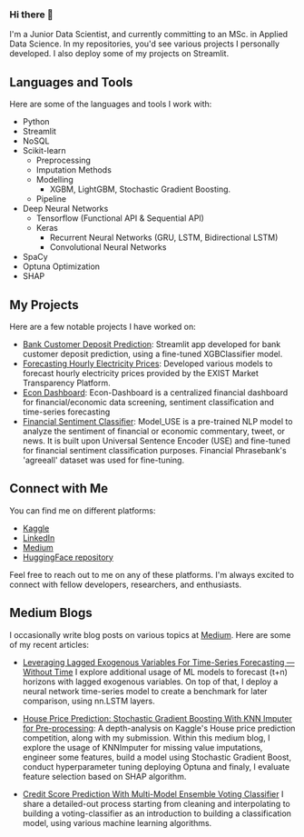 ### Hi there 🤖

I'm a Junior Data Scientist, and currently committing to an MSc. in Applied Data Science. In my repositories, you'd see various projects I personally developed. I also deploy some of my projects on Streamlit.   

## Languages and Tools

Here are some of the languages and tools I work with:

- Python
- Streamlit
- NoSQL
- Scikit-learn
  - Preprocessing
  - Imputation Methods
  - Modelling
    - XGBM, LightGBM, Stochastic Gradient Boosting.
  - Pipeline
- Deep Neural Networks
  - Tensorflow (Functional API & Sequential API)
  - Keras
    - Recurrent Neural Networks (GRU, LSTM, Bidirectional LSTM)
    - Convolutional Neural Networks
- SpaCy
- Optuna Optimization
- SHAP

## My Projects

Here are a few notable projects I have worked on:

- [Bank Customer Deposit Prediction](https://github.com/dfavenfre/customer_deposit_classifier): Streamlit app developed for bank customer deposit prediction, using a fine-tuned XGBClassifier model.
- [Forecasting Hourly Electricity Prices](https://github.com/dfavenfre/electricity-price-forecasting): Developed various models to forecast hourly electricity prices provided by the EXIST Market Transparency Platform.
- [Econ Dashboard](https://github.com/dfavenfre/Econ-Dashboard): Econ-Dashboard is a centralized financial dashboard for financial/economic data screening, sentiment classification and time-series forecasting
- [Financial Sentiment Classifier](https://github.com/dfavenfre/financial-sentiment-classifier): Model_USE is a pre-trained NLP model to analyze the sentiment of financial or economic commentary, tweet, or news. It is built upon Universal Sentence Encoder (USE) and fine-tuned for financial sentiment classification purposes. Financial Phrasebank's 'agreeall' dataset was used for fine-tuning.

## Connect with Me
You can find me on different platforms:

- [Kaggle](https://www.kaggle.com/dfavenfre/code)
- [LinkedIn](www.linkedin.com/in/tolga-şakar-575b86136)
- [Medium](https://medium.com/@bauglir)
- [HuggingFace repository](https://huggingface.co/dfavenfre/model_use)

Feel free to reach out to me on any of these platforms. I'm always excited to connect with fellow developers, researchers, and enthusiasts.

## Medium Blogs
I occasionally write blog posts on various topics at [Medium](https://medium.com/@bauglir). Here are some of my recent articles:

- [Leveraging Lagged Exogenous Variables For Time-Series Forecasting — Without Time](https://medium.com/@bauglir/leveraging-lagged-exogenous-variables-for-time-series-forecasting-without-time-472f14acb488)
  I explore additional usage of ML models to forecast (t+n) horizons with lagged exogenous variables. On top of that, I deploy a neural network time-series model to create a benchmark for later comparison, using nn.LSTM layers.

- [House Price Prediction: Stochastic Gradient Boosting With KNN Imputer for Pre-processing](https://medium.com/@bauglir/house-price-prediction-stochastic-gradient-boosting-w-knn-imputer-pre-processing-f3d1651caa00):
  A depth-analysis on Kaggle's House price prediction competition, along with my submission. Within this medium blog, I explore the usage of KNNImputer for missing value imputations, engineer some features, build a model using Stochastic Gradient Boost, conduct hyperparameter tuning deploying Optuna and finaly, I evaluate feature selection based on SHAP algorithm.
       
- [Credit Score Prediction With Multi-Model Ensemble Voting Classifier](https://medium.com/@bauglir/credit-score-prediction-with-multi-model-ensemble-voting-classifier-80-accuracy-b091f929ad40)
  I share a detailed-out process starting from cleaning and interpolating to building a voting-classifier as an introduction to building a classification model, using various machine learning algorithms.
